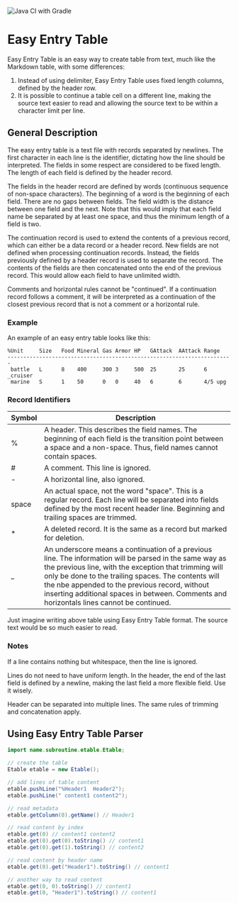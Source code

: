 ![Java CI with Gradle](https://github.com/ssung1/easy-entry-table-java/workflows/Java%20CI%20with%20Gradle/badge.svg)

# Easy Entry Table

Easy Entry Table is an easy way to create table from text, much like the
Markdown table, with some differences:

1. Instead of using delimiter, Easy Entry Table uses fixed length
columns, defined by the header row.
2. It is possible to continue a table cell on a different line, making
the source text easier to read and allowing the source text to be
within a character limit per line.

## General Description

The easy entry table is a text file with records separated by
newlines.  The first character in each line is the identifier,
dictating how the line should be interpreted.  The fields in some
respect are considered to be fixed length.  The length of each field
is defined by the header record.

The fields in the header record are defined by words (continuous
sequence of non-space characters).  The beginning of a word is the
beginning of each field.  There are no gaps between fields.  The field
width is the distance between one field and the next.  Note that this
would imply that each field name be separated by at least one space,
and thus the minimum length of a field is two.

The continuation record is used to extend the contents of a previous
record, which can either be a data record or a header record.  New
fields are not defined when processing continuation records.  Instead,
the fields previously defined by a header record is used to separate
the record.  The contents of the fields are then concatenated onto the
end of the previous record.  This would allow each field to have
unlimited width.

Comments and horizontal rules cannot be "continued".  If a
continuation record follows a comment, it will be interpreted as a
continuation of the closest previous record that is not a comment or a
horizontal rule.

### Example

An example of an easy entry table looks like this:

```text
%Unit     Size   Food Mineral Gas Armor HP   GAttack  AAttack Range
-----------------------------------------------------------------------
 battle   L      8    400     300 3     500  25       25      6
_cruiser
 marine   S      1    50      0   0     40   6        6       4/5 upg
```

### Record Identifiers

|Symbol|Description|
|------|-----------|
|%|A header.  This describes the field names.  The beginning of each field is the transition point between a space and a non-space.  Thus, field names cannot contain spaces.|
|#|A comment.  This line is ignored.|
|-|A horizontal line, also ignored.|
|space|An actual space, not the word "space".  This is a regular record.  Each line will be separated into fields defined by the most recent header line.  Beginning and trailing spaces are trimmed.|
|\*|A deleted record.  It is the same as a record but marked for deletion.|
|\_|An underscore means a continuation of a previous line.  The information will be parsed in the same way as the previous line, with the exception that trimming will only be done to the trailing spaces.  The contents will the nbe appended to the previous record, without inserting additional spaces in between.  Comments and horizontals lines cannot be continued.|

Just imagine writing above table using Easy Entry Table format.  The source text would be so much easier to read.

### Notes

If a line contains nothing but whitespace, then the line is ignored.

Lines do not need to have uniform length.  In the header, the end of
the last field is defined by a newline, making the last field a more
flexible field.  Use it wisely.

Header can be separated into multiple lines.  The same rules of
trimming and concatenation apply.

## Using Easy Entry Table Parser

```java
import name.subroutine.etable.Etable;

// create the table
Etable etable = new Etable();

// add lines of table content
etable.pushLine("%Header1  Header2");
etable.pushLine(" content1 content2");

// read metadata
etable.getColumn(0).getName() // Header1

// read content by index
etable.get(0) // content1 content2
etable.get(0).get(0).toString() // content1
etable.get(0).get(1).toString() // content2

// read content by header name
etable.get(0).get("Header1").toString() // content1

// another way to read content
etable.get(0, 0).toString() // content1
etable.get(0, "Header1").toString() // content1
```
